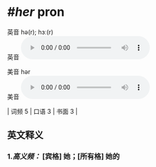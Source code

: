 # ***\#her*** pron
英音 hə(r); hɜː(r)  
英音
<audio src="./media/her-B.aac" controls="controls"></audio>

美音 hər  
美音
<audio src="./media/her .aac" controls="controls"></audio>



| 词频 5 | 口语 3 | 书面 3 |  

英文释义
---
### 1.*高义频：* **[宾格] 她；[所有格] 她的**  


